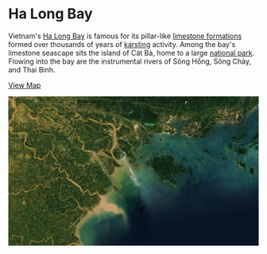 # Ha Long Bay

Vietnam's [Ha Long Bay](http://en.wikipedia.org/wiki/Ha_Long_Bay) is famous for its pillar-like [limestone formations](http://www.interlineres.com/upload/images/Vietnam/Halong%20Bay%20Vietnam.jpg) formed over thousands of years of [karsting](http://en.wikipedia.org/wiki/Karst) activity. Among the bay's limestone seascape sits the island of Cát Bà, home to a large [national park](http://en.wikipedia.org/wiki/Cat_Ba_National_Park). Flowing into the bay are the instrumental rivers of Sông Hồng, Sông Chảy, and Thai Binh.

[View Map](http://a.tiles.mapbox.com/v3/colemanm.map-h3n78ecg.html#10.00/20.8569/467.0580)

![Ha Long Bay](screenshot.jpg)
